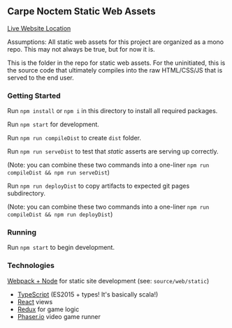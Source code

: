 ## Carpe Noctem Static Web Assets
[Live Website Location](https://aallbrig.github.io/carpe-noctem/)

Assumptions:  All static web assets for this project are organized as a mono repo.  This may not always be true, but for now it is.

This is the folder in the repo for static web assets.  For the uninitiated, this is the source code that ultimately compiles into the raw HTML/CSS/JS that is served to the end user.

### Getting Started
Run `npm install` or `npm i` in this directory to install all required packages.

Run `npm start` for development.

Run `npm run compileDist` to create `dist` folder.

Run `npm run serveDist` to test that _static_ asserts are serving up correctly.

(Note: you can combine these two commands into a one-liner `npm run compileDist && npm run serveDist`)

Run `npm run deployDist` to copy artifacts to expected git pages subdirectory.

(Note: you can combine these two commands into a one-liner `npm run compileDist && npm run deployDist`)

### Running
Run `npm start` to begin development.

### Technologies
[Webpack + Node](https://webpack.github.io/) for static site development (see: `source/web/static`)
  - [TypeScript](https://www.typescriptlang.org/) (ES2015 + types!  It's basically scala!)
  - [React](https://facebook.github.io/react/) views
  - [Redux](http://redux.js.org/docs/basics/UsageWithReact.html) for game logic
  - [Phaser.io](http://phaser.io/) video game runner
